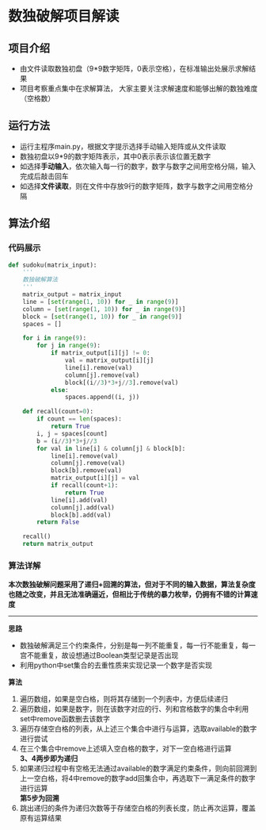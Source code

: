 # 数独破解项目解读
## 项目介绍
- 由文件读取数独初盘（9*9数字矩阵，0表示空格），在标准输出处展示求解结果
- 项目考察重点集中在求解算法， 大家主要关注求解速度和能够出解的数独难度（空格数）
## 运行方法
- 运行主程序main.py，根据文字提示选择手动输入矩阵或从文件读取
- 数独初盘以9*9的数字矩阵表示，其中0表示表示该位置无数字
- 如选择**手动输入**，依次输入每一行的数字，数字与数字之间用空格分隔，输入完成后敲击回车
- 如选择**文件读取**，则在文件中存放9行的数字矩阵，数字与数字之间用空格分隔
## 算法介绍
### 代码展示
```python
def sudoku(matrix_input):
    '''
    数独破解算法
    '''
    matrix_output = matrix_input
    line = [set(range(1, 10)) for _ in range(9)]
    column = [set(range(1, 10)) for _ in range(9)]
    block = [set(range(1, 10)) for _ in range(9)]
    spaces = []

    for i in range(9):
        for j in range(9):
            if matrix_output[i][j] != 0:
                val = matrix_output[i][j]
                line[i].remove(val)
                column[j].remove(val)
                block[(i//3)*3+j//3].remove(val)
            else:
                spaces.append((i, j))

    def recall(count=0):
        if count == len(spaces):
            return True
        i, j = spaces[count]
        b = (i//3)*3+j//3
        for val in line[i] & column[j] & block[b]:
            line[i].remove(val)
            column[j].remove(val)
            block[b].remove(val)
            matrix_output[i][j] = val
            if recall(count+1):
                return True
            line[i].add(val)
            column[j].add(val)
            block[b].add(val)
        return False

    recall()
    return matrix_output
```
### 算法详解
**本次数独破解问题采用了递归+回溯的算法，但对于不同的输入数据，算法复杂度也随之改变，并且无法准确逼近，但相比于传统的暴力枚举，仍拥有不错的计算速度**
***
**思路**

- 数独破解满足三个约束条件，分别是每一列不能重复，每一行不能重复，每一宫不能重复，故设想通过Boolean类型记录是否出现
- 利用python中set集合的去重性质来实现记录一个数字是否实现  

**算法**
1. 遍历数组，如果是空白格，则将其存储到一个列表中，方便后续递归
2. 遍历数组，如果是数字，则在该数字对应的行、列和宫格数字的集合中利用set中remove函数删去该数字
3. 遍历存储空白格的列表，从上述三个集合中进行与运算，选取available的数字进行尝试
4. 在三个集合中remove上述填入空白格的数字，对下一空白格进行运算  
**3、4两步即为递归**
5. 如果递归过程中有空格无法通过available的数字满足约束条件，则向前回溯到上一空白格，将4中remove的数字add回集合中，再选取下一满足条件的数字进行运算  
**第5步为回溯**
6. 跳出递归的条件为递归次数等于存储空白格的列表长度，防止再次运算，覆盖原有运算结果